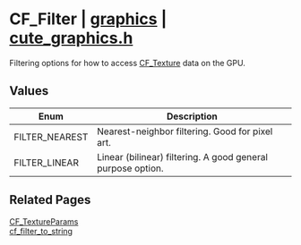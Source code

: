 # CF_Filter | [graphics](https://github.com/RandyGaul/cute_framework/blob/master/docs/graphics_readme.md) | [cute_graphics.h](https://github.com/RandyGaul/cute_framework/blob/master/include/cute_graphics.h)

Filtering options for how to access [CF_Texture](https://github.com/RandyGaul/cute_framework/blob/master/docs/graphics/cf_texture.md) data on the GPU.

## Values

Enum | Description
--- | ---
FILTER_NEAREST | Nearest-neighbor filtering. Good for pixel art.
FILTER_LINEAR | Linear (bilinear) filtering. A good general purpose option.

## Related Pages

[CF_TextureParams](https://github.com/RandyGaul/cute_framework/blob/master/docs/graphics/cf_textureparams.md)  
[cf_filter_to_string](https://github.com/RandyGaul/cute_framework/blob/master/docs/graphics/cf_filter_to_string.md)  
